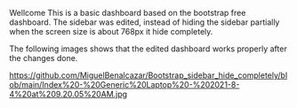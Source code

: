Wellcome
This is a basic dashboard based on the bootstrap free dashboard. The sidebar was edited, instead of hiding the sidebar partially when the screen size is about 768px it hide completely.

The following images shows that the edited dashboard works properly after the changes done.  

https://github.com/MiguelBenalcazar/Bootstrap_sidebar_hide_completely/blob/main/Index%20-%20Generic%20Laptop%20-%202021-8-4%20at%209.20.05%20AM.jpg
